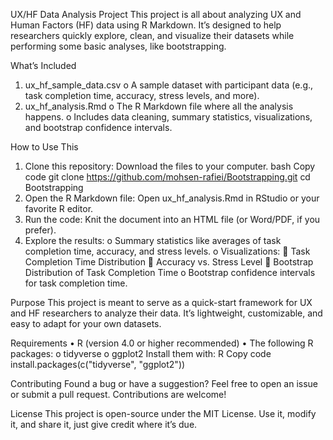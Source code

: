 UX/HF Data Analysis Project
This project is all about analyzing UX and Human Factors (HF) data using R Markdown. It’s designed to help researchers quickly explore, clean, and visualize their datasets while performing some basic analyses, like bootstrapping.
 
What’s Included
1.	ux_hf_sample_data.csv
o	A sample dataset with participant data (e.g., task completion time, accuracy, stress levels, and more).
2.	ux_hf_analysis.Rmd
o	The R Markdown file where all the analysis happens.
o	Includes data cleaning, summary statistics, visualizations, and bootstrap confidence intervals.
 
How to Use This
1.	Clone this repository:
Download the files to your computer.
bash
Copy code
git clone https://github.com/mohsen-rafiei/Bootstrapping.git
cd Bootstrapping
2.	Open the R Markdown file:
Open ux_hf_analysis.Rmd in RStudio or your favorite R editor.
3.	Run the code:
Knit the document into an HTML file (or Word/PDF, if you prefer).
4.	Explore the results:
o	Summary statistics like averages of task completion time, accuracy, and stress levels.
o	Visualizations:
	Task Completion Time Distribution
	Accuracy vs. Stress Level
	Bootstrap Distribution of Task Completion Time
o	Bootstrap confidence intervals for task completion time.
 
Purpose
This project is meant to serve as a quick-start framework for UX and HF researchers to analyze their data. It’s lightweight, customizable, and easy to adapt for your own datasets.
 
Requirements
•	R (version 4.0 or higher recommended)
•	The following R packages:
o	tidyverse
o	ggplot2
Install them with:
R
Copy code
install.packages(c("tidyverse", "ggplot2"))
 
Contributing
Found a bug or have a suggestion? Feel free to open an issue or submit a pull request. Contributions are welcome!
 
License
This project is open-source under the MIT License. Use it, modify it, and share it, just give credit where it’s due.


